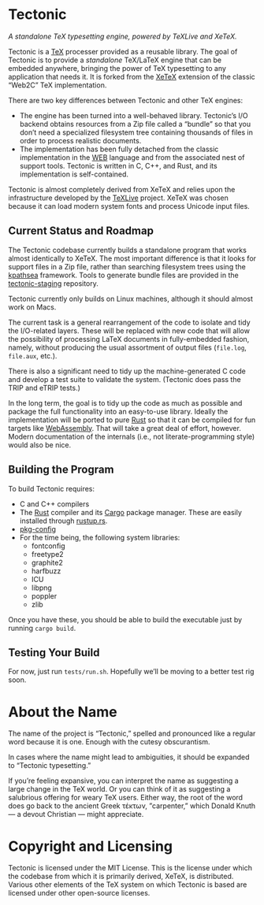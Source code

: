Tectonic
========

*A standalone TeX typesetting engine, powered by TeXLive and XeTeX.*

Tectonic is a [TeX](https://en.wikipedia.org/wiki/TeX) processer provided as a
reusable library. The goal of Tectonic is to provide a *standalone* TeX/LaTeX
engine that can be embedded anywhere, bringing the power of TeX typesetting to
any application that needs it. It is forked from the
[XeTeX](http://xetex.sourceforge.net/) extension of the classic “Web2C” TeX
implementation.

There are two key differences between Tectonic and other TeX engines:

- The engine has been turned into a well-behaved library. Tectonic’s I/O
  backend obtains resources from a Zip file called a “bundle” so that you
  don’t need a specialized filesystem tree containing thousands of files in
  order to process realistic documents.
- The implementation has been fully detached from the classic implementation
  in the [WEB](https://en.wikipedia.org/wiki/WEB) language and from the
  associated nest of support tools. Tectonic is written in C, C++, and Rust,
  and its implementation is self-contained.

Tectonic is almost completely derived from XeTeX and relies upon the
infrastructure developed by the [TeXLive](https://www.tug.org/texlive/)
project. XeTeX was chosen because it can load modern system fonts and process
Unicode input files.


Current Status and Roadmap
--------------------------

The Tectonic codebase currently builds a standalone program that works almost
identically to XeTeX. The most important difference is that it looks for
support files in a Zip file, rather than searching filesystem trees using the
[kpathsea](https://www.tug.org/kpathsea/) framework. Tools to generate bundle
files are provided in the
[tectonic-staging](https://github.com/pkgw/tectonic-staging) repository.

Tectonic currently only builds on Linux machines, although it should almost
work on Macs.

The current task is a general rearrangement of the code to isolate and tidy
the I/O-related layers. These will be replaced with new code that will allow
the possibility of processing LaTeX documents in fully-embedded fashion,
namely, without producing the usual assortment of output files (`file.log`,
`file.aux`, etc.).

There is also a significant need to tidy up the machine-generated C code and
develop a test suite to validate the system. (Tectonic does pass the TRIP and
eTRIP tests.)

In the long term, the goal is to tidy up the code as much as possible and
package the full functionality into an easy-to-use library. Ideally the
implementation will be ported to pure [Rust](https://www.rust-lang.org/) so
that it can be compiled for fun targets like
[WebAssembly](http://webassembly.org/). That will take a great deal of effort,
however. Modern documentation of the internals (i.e., not literate-programming
style) would also be nice.


Building the Program
--------------------

To build Tectonic requires:

- C and C++ compilers
- The [Rust](https://www.rust-lang.org/) compiler and its
  [Cargo](https://crates.io/) package manager. These are easily installed
  through [rustup.rs](https://www.rustup.rs).
- [pkg-config](https://www.freedesktop.org/wiki/Software/pkg-config/)
- For the time being, the following system libraries:
  - fontconfig
  - freetype2
  - graphite2
  - harfbuzz
  - ICU
  - libpng
  - poppler
  - zlib

Once you have these, you should be able to build the executable just by
running `cargo build`.


Testing Your Build
------------------

For now, just run `tests/run.sh`. Hopefully we’ll be moving to a better test
rig soon.


About the Name
==============

The name of the project is “Tectonic,” spelled and pronounced like a regular
word because it is one. Enough with the cutesy obscurantism.

In cases where the name might lead to ambiguities, it should be expanded to
“Tectonic typesetting.”

If you’re feeling expansive, you can interpret the name as suggesting a large
change in the TeX world. Or you can think of it as suggesting a salubrious
offering for weary TeX users. Either way, the root of the word does go back to
the ancient Greek τέκτων, ”carpenter,” which Donald Knuth — a devout Christian
— might appreciate.


Copyright and Licensing
=======================

Tectonic is licensed under the MIT License. This is the license under which
the codebase from which it is primarily derived, XeTeX, is distributed.
Various other elements of the TeX system on which Tectonic is based are
licensed under other open-source licenses.
